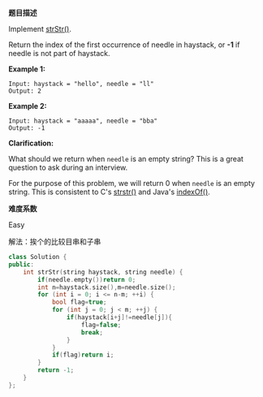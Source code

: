  **题目描述**   

Implement [strStr()](http://www.cplusplus.com/reference/cstring/strstr/).

Return the index of the first occurrence of needle in haystack, or **-1** if needle is not part of haystack.

**Example 1:**

```
Input: haystack = "hello", needle = "ll"
Output: 2
```

**Example 2:**

```
Input: haystack = "aaaaa", needle = "bba"
Output: -1
```

**Clarification:**

What should we return when `needle` is an empty string? This is a great question to ask during an interview.

For the purpose of this problem, we will return 0 when `needle` is an empty string. This is consistent to C's [strstr()](http://www.cplusplus.com/reference/cstring/strstr/) and Java's [indexOf()](https://docs.oracle.com/javase/7/docs/api/java/lang/String.html#indexOf(java.lang.String)).

 **难度系数**    

Easy

解法：挨个的比较目串和子串

```c++
class Solution {
public:
    int strStr(string haystack, string needle) {
        if(needle.empty())return 0;
        int n=haystack.size(),m=needle.size();
        for (int i = 0; i <= n-m; ++i) {
            bool flag=true;
            for (int j = 0; j < m; ++j) {
                if(haystack[i+j]!=needle[j]){
                    flag=false;
                    break;
                }
            }
            if(flag)return i;
        }
        return -1;
    }
};
```